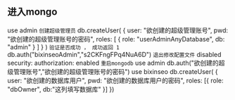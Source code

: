 ## 进入mongo
use admin
`创建超级管理员`
db.createUser(
  {
    user: "欲创建的超级管理账号",
    pwd: "欲创建的超级管理账号的密码",
    roles: [ { role: "userAdminAnyDatabase", db: "admin" } ]
  }
)
`验证是否成功 ， 成功返回 1`
db.auth("bixinseoAdmin","s2CKFngFPq4NuA6D")
`退出修改配置文件`
disabled
security:
authorization: enabled
`重启mongodb`
use admin
db.auth("欲创建的超级管理账号","欲创建的超级管理账号的密码")
use bixinseo
db.createUser(
{
    user: "欲创建的数据库用户",
    pwd: "欲创建的数据库用户的密码",
    roles: [{ role: "dbOwner", db:"这列填写数据库" }]
})
